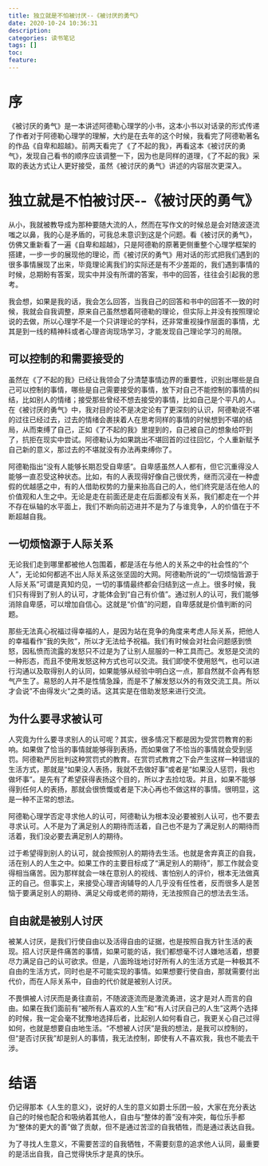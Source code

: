 ```yaml
---
title: 独立就是不怕被讨厌--《被讨厌的勇气》
date: 2020-10-24 10:36:31
description: 
categories: 读书笔记
tags: [] 
toc: 
feature: 
---
```


# 序
《被讨厌的勇气》是一本讲述阿德勒心理学的小书，这本小书以对话录的形式传递了作者对于阿德勒心理学的理解，大约是在去年的这个时候，我看完了阿德勒著名的作品《自卑和超越》。前两天看完了《了不起的我》，再看这本《被讨厌的勇气》，发现自己看书的顺序应该调整一下，因为也是同样的道理，《了不起的我》采取的表达方式让人更好接受，虽然《被讨厌的勇气》讲述的内容层次更深入。

<!-- more -->

# 独立就是不怕被讨厌--《被讨厌的勇气》

从小，我就被教导成为那种要随大流的人，然而在写作文的时候总是会对随波逐流嗤之以鼻，我的心是矛盾的，可我总未意识到这是个问题。看《被讨厌的勇气》，仿佛又重新看了一遍《自卑和超越》，只是阿德勒的原著更侧重整个心理学框架的搭建，一步一步的展现他的理论，而《被讨厌的勇气》用对话的形式把我们遇到的很多事情展现了出来，毕竟理论离我们的实际还是有不少差距的，我们遇到事情的时候，总期盼有答案，现实中并没有所谓的答案，书中的回答，往往会引起我的思考。

我会想，如果是我的话，我会怎么回答，当我自己的回答和书中的回答不一致的时候，我就会自我调整，原来自己虽然想着阿德勒的理论，但实际上并没有按照理论说的去做，所以心理学不是一个只讲理论的学科，还非常重视操作层面的事情，尤其是到一线的精神科或者心理咨询现场学习，才能发现自己理论学习的局限。

## 可以控制的和需要接受的

虽然在《了不起的我》已经让我领会了分清楚事情边界的重要性，识别出哪些是自己可以控制的事情，哪些是自己需要接受的事情，放下对自己不能控制的事情的纠结，比如别人的情绪；接受那些曾经不想去接受的事情，比如自己是个平凡的人。在《被讨厌的勇气》中，我对目的论不是决定论有了更深刻的认识，阿德勒说不堪的过往已经过去，过去的情绪会裹挟着人在思考同样的事情的时候想到不堪的结局，从而束缚了自己，正如《了不起的我》里提到的，自己被自己的想象给吓到了，抗拒在现实中尝试。阿德勒认为如果跳出不堪回首的过往回忆，个人重新赋予自己新的意义，那过去的不堪就没有办法再束缚你了。

阿德勒指出“没有人能够长期忍受自卑感”。自卑感虽然人人都有，但它沉重得没人能够一直忍受这种状态。比如，有的人表现得好像自己很优秀，继而沉浸在一种虚假的优越感之中，有的人借助权势的力量来抬高自己的人，他们终究是活在他人的价值观和人生之中。无论是走在前面还是走在后面都没有关系，我们都走在一个并不存在纵轴的水平面上，我们不断向前迈进并不是为了与谁竞争，人的价值在于不断超越自我。

## 一切烦恼源于人际关系

无论我们走到哪里都被他人包围着，都是活在与他人的关系之中的社会性的“个人”，无论如何都逃不出人际关系这张坚固的大网。阿德勒所说的“一切烦恼皆源于人际关系”可谓是真知灼见，一切的事情最终都会归结到这一点上。很多时候，我们只有得到了别人的认可，才能体会到“自己有价值”。通过别人的认可，我们能够消除自卑感，可以增加自信心。这就是“价值”的问题，自卑感就是价值判断的问题。

那些无法真心祝福过得幸福的人，是因为站在竞争的角度来考虑人际关系，把他人的幸福看作“我的失败”，所以才无法给予祝福。我们有时候会对社会问题感到愤怒，因私愤而流露的发怒只不过是为了让别人屈服的一种工具而己。发怒是交流的一种形态，而且不使用发怒这种方式也可以交流。我们即使不使用怒气，也可以进行沟通以及取得别人的认同，如果能够从经验中明白这一点，那自然就不会再有怒气产生了。易怒的人并不是性情急躁，而是不了解发怒以外的有效交流工具。所以才会说”不由得发火“之类的话。这其实是在借助发怒来进行交流。

## 为什么要寻求被认可

人究竟为什么要寻求别人的认可呢？其实，很多情况下都是因为受赏罚教育的影响。如果做了恰当的事情就能够得到表扬，而如果做了不恰当的事情就会受到惩罚。阿德勒严厉批判这种赏罚式的教育。在赏罚式教育之下会产生这样一种错误的生活方式，那就是“如果没人表扬，我就不去做好事”或者是“如果没人惩罚，我也做坏事”。是先有了希望获得表扬这个目的，所以才去捡垃圾。并且，如果不能够得到任何人的表扬，那就会很愤慨或者是下决心再也不做这样的事情。很明显，这是一种不正常的想法。

阿德勒心理学否定寻求他人的认可，阿德勒认为根本没必要被别人认可，也不要去寻求认可。人不是为了满足别人的期待而活着，自己也不是为了满足别人的期待而活着，我们没必要去满足别人的期待。

过于希望得到别人的认可，就会按照别人的期待去生活。也就是舍弃真正的自我，活在别人的人生之中。如果工作的主要目标成了“满足别人的期待”，那工作就会变得相当痛苦。因为那样就会一味在意别人的视线、害怕别人的评价，根本无法做真正的自己。但事实上，来接受心理咨询辅导的人几乎没有任性者，反而很多人是苦恼于要满足别人的期待、满足父母或老师的期待，无法按照自己的想法去生活。



## 自由就是被别人讨厌

被某人讨厌，是我们行使自由以及活得自由的证据，也是按照自我方针生活的表现。招人讨厌是件痛苦的事情，如果可能的话，我们都想毫不讨人嫌地活着，想要尽力满足自己的认可欲求。但是，八面玲珑地讨好所有人的生活方式是一种极其不自由的生活方式，同时也是不可能实现的事情。如果想要行使自由，那就需要付出代价，而在人际关系中，自由的代价就是被别人讨厌。

不畏惧被人讨厌而是勇往直前，不随波逐流而是激流勇进，这才是对人而言的自由。如果在我们面前有“被所有人喜欢的人生”和“有人讨厌自己的人生”这两个选择的时候，我一定会毫不犹豫地选择后者，比起别人如何看自己，我更关心自己过得如何，也就是想要自由地生活。“不想被人讨厌”是我的想法，是我可以控制的，但“是否讨厌我”却是别人的事情，我无法控制，即使有人不喜欢我，我也不能去干涉。

# 结语

仍记得那本《人生的意义》，说好的人生的意义如爵士乐团一般，大家在充分表达自己的时候也配合和吸纳着其他人，自由与“整体的善”没有冲突，每位乐手都为“整体的更大的善”做了贡献，但不是通过苦涩的自我牺牲，而是通过表达自我。

为了寻找人生意义，不需要苦涩的自我牺牲，不需要刻意的追求他人认同，最重要的是活出自我，自己觉得快乐才是真的快乐。